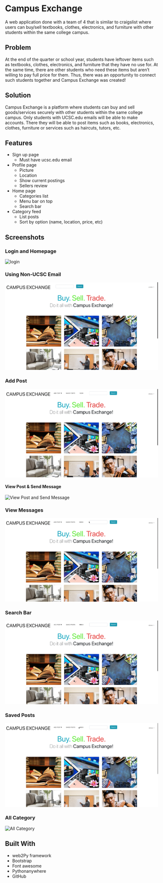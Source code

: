 # Campus Exchange

A web application done with a team of 4 that is similar to craigslist where users can buy/sell textbooks, clothes, electronics, and furniture with other students within the same college campus. 

## Problem
At the end of the quarter or school year, students have leftover items such as textbooks, clothes, electronics, and furniture that they have no use for. At the same time, there are other students who need these items but aren’t willing to pay full price for them. Thus, there was an opportunity to connect such students together and  Campus Exchange was created!

## Solution
Campus Exchange is a platform where students can buy and sell goods/services securely with other students within the same college campus. 
Only students with UCSC.edu emails will be able to make accounts. There they will be able to post items such as books, electronics, clothes, furniture or services such as haircuts, tutors, etc.

## Features
- Sign up page
	* Must have ucsc.edu email
- Profile page
	* Picture
	* Location
	* Show current postings
	* Sellers review
- Home page
	* Categories list
	* Menu bar on top
	* Search bar
- Category feed
	* List posts
	* Sort by option (name, location, price, etc)


## Screenshots

### Login and Homepage

![login](screenshots/login_homePage.gif)


### Using Non-UCSC Email

![Non UCSC Email](screenshots/signin_NonUCSC.gif)


### Add Post

![Add Post](screenshots/addPost.gif)


#### View Post & Send Message

![View Post and Send Message](screenshots/viewPost_sendMsg.gif)


### View Messages

![View Messages](screenshots/viewMessages.gif)


### Search Bar

![Search Bar](screenshots/searchBar.gif)


### Saved Posts

![Saved Posts](screenshots/savedPosts.gif)


### All Category

![All Category](screenshots/all_category.gif)


## Built With
* web2Py framework
* Bootstrap 
* Font awesome
* Pythonanywhere
* GitHub




